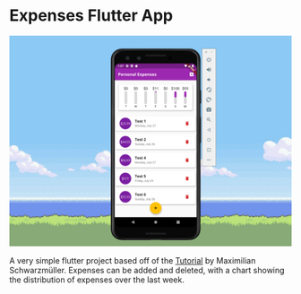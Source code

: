 # Expenses Flutter App

![App Screenshot](assets/images/screenshot.png)

A very simple flutter project based off of the [Tutorial](https://www.oreilly.com/library/view/learn-flutter-and/9781789951998/) by Maximilian Schwarzmüller.
Expenses can be added and deleted, with a chart showing the distribution of expenses over the last week.

